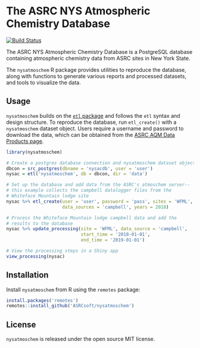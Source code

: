 # The ASRC NYS Atmospheric Chemistry Database

[![Build Status](https://travis-ci.org/ASRCsoft/atmoschem.datasets.svg?branch=master)](https://travis-ci.org/ASRCsoft/atmoschem.datasets)

The ASRC NYS Atmospheric Chemistry Database is a PostgreSQL database containing atmospheric chemistry data from ASRC sites in New York State.

The `nysatmoschem` R package provides utilities to reproduce the database, along with functions to generate various reports and processed datasets, and tools to visualize the data.

## Usage

`nysatmoschem` builds on the [`etl` package](https://cran.r-project.org/web/packages/etl/index.html) and follows the `etl` syntax and design structure. To reproduce the database, run `etl_create()` with a `nysatmoschem` dataset object. Users require a username and password to download the data, which can be obtained from the [ASRC AQM Data Products page](http://pireds.asrc.cestm.albany.edu:3000/).

```R
library(nysatmoschem)

# Create a postgres database connection and nysatmoschem dataset object
dbcon = src_postgres(dbname = 'nysacdb', user = 'user')
nysac = etl('nysatmoschem', db = dbcon, dir = 'data')

# Set up the database and add data from the ASRC's atmoschem server--
# this example collects the campbell datalogger files from the
# Whiteface Mountain lodge site
nysac %>% etl_create(user = 'user', password = 'pass', sites = 'WFML',
                     data_sources = 'campbell', years = 2018)

# Process the Whiteface Mountain lodge campbell data and add the
# results to the database
nysac %>% update_processing(site = 'WFML', data_source = 'campbell',
                            start_time = '2018-01-01',
                            end_time = '2019-01-01')

# View the processing steps in a Shiny app
view_processing(nysac)
```

## Installation

Install `nysatmoschem` from R using the `remotes` package:

```R
install.packages('remotes')
remotes::install_github('ASRCsoft/nysatmoschem')
```

## License

`nysatmoschem` is released under the open source MIT license.
